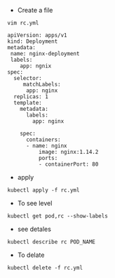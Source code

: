 - Create a file
```
vim rc.yml
```
```
apiVersion: apps/v1
kind: Deployment
metadata:
 name: nginx-deployment
 labels:
    app: ngnix
spec:
  selector:
     matchLabels:
      app: nginx
  replicas: 1
  template:
    metadata:
      labels:
        app: nginx

    spec:
      containers:
      - name: nginx
          image: nginx:1.14.2
          ports:
          - containerPort: 80
```
- apply
```
kubectl apply -f rc.yml
```
- To see level
```
kubectl get pod,rc --show-labels
```
- see detales
```
kubectl describe rc POD_NAME
```
- To delate
```
kubectl delete -f rc.yml
```

